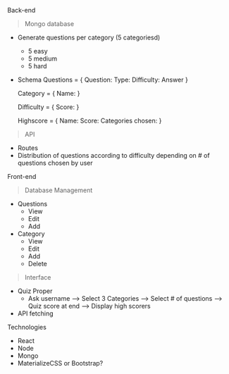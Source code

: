 Back-end
> Mongo database
  - Generate questions per category (5 categoriesd)
    + 5 easy
    + 5 medium
    + 5 hard

  - Schema
    Questions = {
      Question:
      Type:
      Difficulty:
      Answer
    }

    Category = {
      Name:
    }

    Difficulty = {
      Score:
    }

    Highscore = {
      Name:
      Score:
      Categories chosen:
    }

> API
  - Routes
  - Distribution of questions according to difficulty depending on # of questions chosen by user

Front-end
> Database Management
  - Questions
    + View
    + Edit
    + Add
  - Category
    + View
    + Edit
    + Add
    + Delete
> Interface
  - Quiz Proper
    + Ask username --> Select 3 Categories --> Select # of questions --> Quiz score at end --> Display high scorers
  - API fetching

Technologies
  - React
  - Node
  - Mongo
  - MaterializeCSS or Bootstrap?

